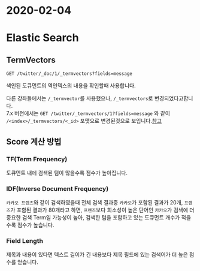 # 2020-02-04

# Elastic Search

## TermVectors
`GET /twitter/_doc/1/_termvectors?fields=message`

색인된 도큐먼트의 역인덱스의 내용을 확인할때 사용합니다.

다른 강좌들에서는 `/_termvector`를 사용했으나, `/_termvectors`로 변경되었다고합니다.<br/>
7.x 버전에서는 `GET /twitter/_termvectors/1?fields=message` 와 같이 `/<index>/_termvectors/<_id>` 포맷으로 변경된것으로 보입니다.[참고](https://www.elastic.co/guide/en/elasticsearch/reference/7.x/docs-termvectors.html)

## Score 계산 방법

### TF(Term Frequency)

도큐먼트 내에 검색된 텀이 많을수록 점수가 높아집니다.

### IDF(Inverse Document Frequency)

`카카오 프렌즈`와 같이 검색하였을때 전체 검색 결과중 `카카오`가 포함된 결과가 20개,
`프렌즈`가 포함된 결과가 80개라고 하면, `프렌즈`보다 희소성이 높은 단어인 `카카오`가 검색에 더 중요한 검색 Term일 가능성이 높아, 검색한 텀을 포함하고 있는 도큐먼트 개수가 적을수록 점수가 높습니다.

### Field Length

제목과 내용이 있다면 텍스트 길이가 긴 내용보다 제목 필드에 있는 검색어가 더 높은 점수를 얻습니다.
